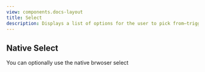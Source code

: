 ```yaml
---
view: components.docs-layout
title: Select
description: Displays a list of options for the user to pick from—triggered by a button. 
---
```


<x-component-preview component="previews.select-demo"></x-component-preview>

## Native Select
You can optionally use the native brwoser select

<x-component-preview component="previews.native-select-demo"></x-component-preview>
